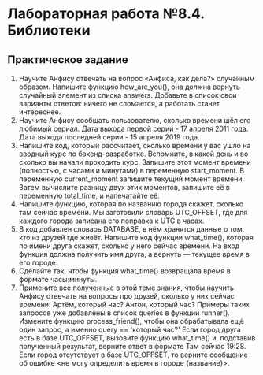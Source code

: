 # Лабораторная работа №8.4. Библиотеки

## Практическое задание
1. Научите Анфису отвечать на вопрос «Анфиса, как дела?» случайным образом. Напишите функцию how_are_you(), она должна вернуть случайный элемент из списка answers. Добавьте в список свои варианты ответов: ничего не сломается, а работать станет интереснее.
2. Научите Анфису сообщать пользователю, сколько времени шёл его любимый сериал. Дата выхода первой серии - 17 апреля 2011 года. Дата выхода последней серии - 15 апреля 2019 года.
3. Напишите код, который рассчитает, сколько времени у вас ушло на вводный курс по бэкенд-разработке. Вспомните, в какой день и во сколько вы начали проходить курс. Запишите этот момент времени (полностью, с часами и минутами) в переменную start_moment. В переменную current_moment запишите текущий момент времени. Затем вычислите разницу двух этих моментов, запишите её в переменную total_time, и напечатайте её.
4. Напишите функцию, которая по названию города скажет, сколько там сейчас времени. Мы заготовили словарь UTC_OFFSET, где для каждого города записана его поправка к UTC в часах.
5. В код добавлен словарь DATABASE, в нём хранятся данные о том, кто из друзей где живёт. Напишите код функции what_time(), которая по имени друга скажет, сколько у него сейчас времени. На вход функция должна получить имя друга, а вернуть — текущее время в его городе.
6. Сделайте так, чтобы функция what_time() возвращала время в формате часы:минуты.
7. Примените все полученные в этой теме знания, чтобы научить Анфису отвечать на вопросы про друзей, сколько у них сейчас времени: Артём, который час? Антон, который час? Примеры таких запросов уже добавлены в список queries в функции runner(). Измените функцию process_friend(), чтобы она обрабатывала ещё один запрос, а именно query == 'который час?' Если город друга есть в базе UTC_OFFSET, вызовите функцию what_time() и, подставив полученный результат, верните ответ в формате Там сейчас 19:28. Если город отсутствует в базе UTC_OFFSET, то верните сообщение об ошибке <не могу определить время в городе {название}>.